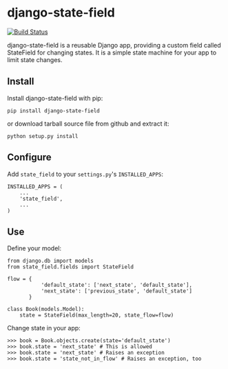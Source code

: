 django-state-field 
==================

[![Build Status](https://api.travis-ci.org/imom0/django-state-field.png)](https://travis-ci.org/imom0/django-state-field)

django-state-field is a reusable Django app, providing a custom field called StateField for changing states. It is a simple state machine for your app to limit state changes.

Install
-------

Install django-state-field with pip:

    pip install django-state-field
    
or download tarball source file from github and extract it:

    python setup.py install
    
Configure
---------

Add `state_field` to your `settings.py`'s `INSTALLED_APPS`:

    INSTALLED_APPS = (
        ...
        'state_field',
        ...
    )

Use
---

Define your model:

    from django.db import models
    from state_field.fields import StateField
    
    flow = {
               'default_state': ['next_state', 'default_state'],
    	       'next_state': ['previous_state', 'default_state']
    	   }
    
    class Book(models.Model):
        state = StateField(max_length=20, state_flow=flow)

Change state in your app:

    >>> book = Book.objects.create(state='default_state')
    >>> book.state = 'next_state' # This is allowed
    >>> book.state = 'next_state' # Raises an exception
    >>> book.state = 'state_not_in_flow' # Raises an exception, too
